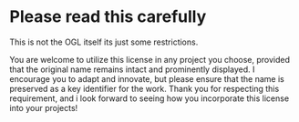 # Please read this carefully
This is not the OGL itself its just some restrictions.

You are welcome to utilize this license in any project you choose, provided that the original name remains intact and prominently displayed. I encourage you to adapt and innovate, but please ensure that the name is preserved as a key identifier for the work. Thank you for respecting this requirement, and i look forward to seeing how you incorporate this license into your projects!
